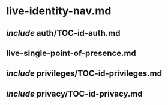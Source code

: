 # live-identity-nav.md

## _include_ auth/TOC-id-auth.md

## live-single-point-of-presence.md

## _include_ privileges/TOC-id-privileges.md

## _include_ privacy/TOC-id-privacy.md
